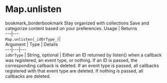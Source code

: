  
#  Map.unlisten
bookmark_borderbookmark Stay organized with collections  Save and categorize content based on your preferences.
Usage | Returns  
---|---  
`Map.unlisten(_idOrType_)`|   
Argument | Type | Details  
---|---|---  
`idOrType` | String, optional | Either an ID returned by listen() when a callback was registered, an event type, or nothing. If an ID is passed, the corresponding callback is deleted. If an event type is passed, all callbacks registered with that event type are deleted. If nothing is passed, all callbacks are deleted.  

